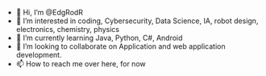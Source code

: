 - 👋 Hi, I’m @EdgRodR
- 👀 I’m interested in  coding, Cybersecurity, Data Science, IA,   robot design, electronics, chemistry, physics
- 🌱 I’m currently learning Java, Python, C#, Android 
- 💞️ I’m looking to collaborate on Application and web application development.
- 📫 How to reach me over here, for now

<!---
EdgRodR/EdgRodR is a ✨ special ✨ repository because its `README.md` (this file) appears on your GitHub profile.
You can click the Preview link to take a look at your changes.
--->
